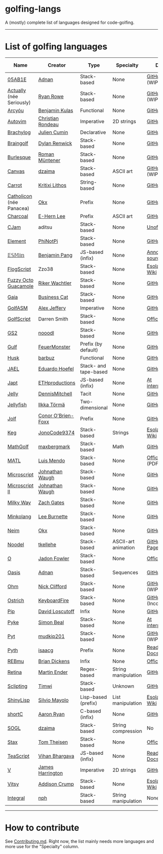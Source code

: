 # golfing-langs
A (mostly) complete list of languages designed for code-golfing.

---
# List of golfing languages

| Name | Creator | Type | Specialty | Docs | Quick ref | Online interpreter |
| --- | --- | --- | --- | --- | --- | --- |
| [05AB1E](https://github.com/Adriandmen/05AB1E) | [Adnan](https://github.com/Adriandmen) | Stack-based | None | [GitHub](https://github.com/Adriandmen/05AB1E/tree/master/docs) (WIP) | [Yes](https://github.com/Adriandmen/05AB1E/blob/master/docs/info.txt) | [TIO](https://tio.run/#osabie) ([Legacy](https://tio.run/#05ab1e)) |
| [Actually](https://github.com/Mego/Seriously) (née Seriously) | [Ryan Rowe](https://github.com/Mego) | Stack-based | None | [GitHub Wiki](https://github.com/Mego/Seriously/wiki) (WIP) | [Yes](https://github.com/Mego/Seriously/blob/master/docs/commands.txt) | [TIO](https://tio.run/#actually) |
| [Arcyóu](https://github.com/Nazek42/arcyou) | [Benjamin Kulas](https://github.com/Nazek42) | Functional | None | [GitHub Wiki](https://github.com/Nazek42/arcyou/wiki) | [Yes](https://github.com/Nazek42/arcyou/wiki/Functions) | [TIO](https://tio.run/#arcyou) |
| [Autovim](https://github.com/christianrondeau/autovim) | [Christian Rondeau](https://github.com/christianrondeau) | Imperative | 2D strings | [GitHub](https://github.com/christianrondeau/autovim/blob/master/doc/index.md) | See docs | None |
| [Brachylog](https://github.com/JCumin/Brachylog) | [Julien Cumin](https://github.com/JCumin) | Declarative | None | [GitHub Wiki](https://github.com/JCumin/Brachylog/wiki) | [Yes](https://github.com/JCumin/Brachylog/wiki/8.1%29-Built-in-Predicates) | [TIO](https://tio.run/#brachylog) |
| [Braingolf](https://github.com/gunnerwolf/braingolf) | [Dylan Renwick](https://github.com/gunnerwolf) | Stack-based | None | [GitHub](https://github.com/gunnerwolf/braingolf) | See docs | [TIO](https://tio.run/#braingolf)
| [Burlesque](https://github.com/FMNSSun/Burlesque) | [Roman Müntener](https://github.com/FMNSSun) | Stack-based | None | [GitHub](https://github.com/FMNSSun/Burlesque/blob/master/docs/BLSQ.md) | [Yes](http://mroman.ch/burlesque/lref.html) | None |
| [Canvas](https://github.com/dzaima/Canvas) | [dzaima](https://github.com/dzaima) | Stack-based | ASCII art | [GitHub Wiki](https://github.com/dzaima/Canvas/wiki) (WIP) | [At interpreter](https://dzaima.github.io/Canvas/?dev) | [Official](https://dzaima.github.io/Canvas/) |
| [Carrot](https://github.com/kritixilithos/Carrot) | [Kritixi Lithos](https://github.com/kritixilithos) | String-based | None | [GitHub Wiki](https://github.com/kritixilithos/Carrot/wiki) | [WIP](https://github.com/kritixilithos/Carrot/wiki/Operators-%28Monads%29) | [Official](https://kritixilithos.github.io/Carrot/) |
| [Catholicon](https://github.com/okx-code/Catholicon) (née Panacea) | [Okx](https://github.com/okx-code) | Prefix | None | [GitHub Wiki](https://github.com/okx-code/Catholicon/wiki) | [Yes](https://github.com/okx-code/Catholicon/wiki/Functions) | None |
| [Charcoal](https://github.com/somebody1234/Charcoal) | [E-Hern Lee](https://github.com/somebody1234) | Prefix | ASCII art | [GitHub Wiki](https://github.com/somebody1234/Charcoal/wiki) | See docs | [TIO](https://tio.run/#charcoal) |
| [CJam](https://sourceforge.net/p/cjam/wiki/Home/) | aditsu | Stack-based | None | [Unofficial](http://cjam.readthedocs.io/en/latest/index.html) | [Yes](http://foldr.moe/cjam.pdf) | [TIO](https://tio.run/#cjam) |
| [Element](https://github.com/PhiNotPi/Element) | [PhiNotPi](https://github.com/PhiNotPi) | Stack-based | None | [GitHub](https://github.com/PhiNotPi/Element/blob/master/Documentation) | No | [TIO](https://tio.run/#element) |
| [𝔼𝕊𝕄𝕚𝕟](https://github.com/molarmanful/ESMin) | [Benjamin Pang](https://github.com/molarmanful) | JS-based (infix) | None | [Annotated source](https://github.com/molarmanful/ESMin/blob/gh-pages/interpreter3.js) | No | [Official](http://molarmanful.github.io/ESMin/interpreter3.html) |
| [FlogScript](https://esolangs.org/wiki/FlogScript) | Zzo38 | Stack-based | None | [Esolangs Wiki](https://esolangs.org/wiki/FlogScript) | See docs | None? |
| [Fuzzy Octo Guacamole](https://github.com/RikerW/Fuzzy-Octo-Guacamole) | [Riker Wachtler](https://github.com/RikerW) | Stack-based | None | [GitHub Wiki](https://github.com/RikerW/Fuzzy-Octo-Guacamole/wiki) | [WIP](https://github.com/RikerW/Fuzzy-Octo-Guacamole/wiki/Commands) | None | 
| [Gaia](https://github.com/splcurran/Gaia) | [Business Cat](https://github.com/splcurran) | Stack-based | None | [GitHub Wiki](https://github.com/splcurran/Gaia/wiki/Overview) | [Yes](https://github.com/splcurran/Gaia/wiki/Operators) | [TIO](https://tio.run/#gaia) |
| [GolfASM](https://github.com/alexj136/GolfASM) | [Alex Jeffery](https://github.com/alexj136) | Imperative | None | [GitHub](https://github.com/alexj136/GolfASM) | No | None |
| [GolfScript](http://www.golfscript.com/golfscript/) | Darren Smith | Stack-based | None | [Official](http://www.golfscript.com/golfscript/builtin.html) | [Yes](http://www.golfscript.com/golfscript/quickref.html) | [TIO](https://tio.run#golfscript) |
| [GS2](https://github.com/nooodl/gs2) | [nooodl](https://github.com/nooodl) | Stack-based | None | [GitHub](https://github.com/nooodl/gs2) | See docs | [TIO](https://tio.run/#gs2) |
| [Gulf](https://github.engineering.zhaw.ch/munt/Gulf) | [FeuerMonster](https://esolangs.org/wiki/User:Feuermonster) | Prefix (by default) | None | [GitHub](https://github.engineering.zhaw.ch/munt/Gulf/blob/master/DOC.TXT) | See docs | None |
| [Husk](https://github.com/barbuz/Husk) | [barbuz](https://github.com/barbuz) | Functional | None | [GitHub Wiki](https://github.com/barbuz/Husk/wiki) | [Yes](https://github.com/barbuz/Husk/wiki/Commands) | [TIO](https://tio.run/#husk) |
| [JAEL](https://github.com/eduardoHoefel/JAEL) | [Eduardo Hoefel](https://github.com/eduardoHoefel/) | Stack- and tape-based | None | [GitHub Wiki](https://github.com/eduardoHoefel/JAEL/wiki) | [Yes](https://github.com/eduardoHoefel/JAEL/blob/master/docs/cheatsheet.txt) | [TIO](https://tio.run/#jael) |
| [Japt](https://github.com/ETHproductions/japt) | [ETHproductions](https://github.com/ETHproductions) | JS-based (infix) | None | [At interpreter](http://ethproductions.github.io/japt/) | See docs | [Official](http://ethproductions.github.io/japt/)
| [Jelly](https://github.com/DennisMitchell/jelly) | [DennisMitchell](https://github.com/DennisMitchell/) | Tacit | None | [GitHub Wiki](https://github.com/DennisMitchell/jelly/wiki) | [Yes](https://github.com/DennisMitchell/jelly/wiki/Atoms) | [TIO](https://tio.run/#jelly) |
| [Jellyfish](https://github.com/iatorm/jellyfish) | [Ilkka Törmä](https://github.com/iatorm/) | Two-dimensional | None | [GitHub](https://github.com/iatorm/jellyfish/blob/master/doc.md) | [Yes](https://github.com/iatorm/jellyfish/blob/master/stdlib.md) | [TIO](https://tio.run/#jellyfish) |
| [Jolf](https://github.com/ConorOBrien-Foxx/Jolf/) | [Conor O'Brien-Foxx](https://github.com/ConorOBrien-Foxx/) | Prefix | None | [GitHub](https://github.com/ConorOBrien-Foxx/Jolf/tree/master/docs) | [Yes](http://conorobrien-foxx.github.io/Jolf/explanation.html#2-commands) | [Official](http://conorobrien-foxx.github.io/Jolf/) |
| [Keg](https://github.com/JonoCode9374/Keg) | [JonoCode9374](https://github.com/JonoCode9374) | Stack-based | Strings | [Esolangs Wiki](https://esolangs.org/wiki/Keg) | [Yes](https://esolangs.org/wiki/Keg#Command_Glossary) | [TIO](https://tio.run/#Keg) |
| [MathGolf](https://github.com/maxbergmark/mathgolf) | [maxbergmark](https://github.com/maxbergmark) | Stack-based | Math | [GitHub](https://github.com/maxbergmark/mathgolf) | [Yes](https://github.com/maxbergmark/mathgolf/blob/master/create_explanation.py) | [TIO](https://tio.run/#mathgolf) |
| [MATL](https://github.com/lmendo/MATL) | [Luis Mendo](https://github.com/lmendo) | Stack-based | None | [Official](https://github.com/lmendo/MATL/blob/master/spec/MATL_spec.pdf) (PDF) | [Yes](https://github.com/lmendo/MATL/blob/master/spec/functionTable/function_table.pdf) | [Official](https://matl.suever.net/) |
| [Microscript](https://github.com/SuperJedi224/Microscript) | [Johnathan Waugh](https://github.com/SuperJedi224) | Stack-based | None | [GitHub](https://github.com/SuperJedi224/Microscript) | See docs | None |
| [Microscript II](https://github.com/SuperJedi224/Microscript-II) | [Johnathan Waugh](https://github.com/SuperJedi224) | Stack-based | None | [GitHub](https://github.com/SuperJedi224/Microscript-II) | No | None |
| [Milky Way](https://github.com/zachgates7/Milky-Way) | [Zach Gates](https://github.com/zachgates7) | Stack-based | None | [GitHub](https://github.com/zachgates7/Milky-Way) | [Yes](https://github.com/zachgates7/Milky-Way#commands) | [TIO](https://tio.run#milky-way) |
| [Minkolang](https://github.com/elendiastarman/Minkolang) | [Lee Burnette](https://github.com/elendiastarman) | Stack-based | None | [GitHub](https://github.com/elendiastarman/Minkolang) | See docs | [Official](http://play.starmaninnovations.com/minkolang/) |
| [Neim](https://github.com/okx-code/Neim) | [Okx](https://github.com/okx-code) | Stack-based | None | [GitHub Wiki](https://github.com/okx-code/Neim/wiki) | [Yes](https://github.com/okx-code/Neim/wiki/Tokens) | [TIO](https://tio.run/#neim)
| [Noodel](https://github.com/tkellehe/noodel) | [tkellehe](https://github.com/tkellehe) | Stack-based | ASCII-art animation | [GitHub Pages](https://tkellehe.github.io/noodel/) | [Yes](https://github.com/tkellehe/noodel/blob/master/noodel_commands.txt) | [Official](https://tkellehe.github.io/noodel/editor.html) |
| [O](https://github.com/phase/o) | [Jadon Fowler](https://github.com/phase) | Stack-based | None | [Official](http://o.readthedocs.io/en/latest) | See docs | [Official](http://o-lang.herokuapp.com) |
| [Oasis](https://github.com/Adriandmen/Oasis) | [Adnan](https://github.com/Adriandmen) | Stack-based | Sequences | [GitHub](https://github.com/Adriandmen/Oasis) | [Yes](https://github.com/Adriandmen/Oasis/blob/master/info.txt) | [TIO](https://tio.run/#oasis) |
| [Ohm](https://github.com/MiningPotatoes/Ohm) | [Nick Clifford](https://github.com/MiningPotatoes) | Stack-based | None | [GitHub](https://github.com/MiningPotatoes/Ohm) (WIP) | [Yes](https://github.com/nickbclifford/Ohm/blob/master/components.md) | [TIO](https://tio.run/#ohm) |
| [Ostrich](https://github.com/KeyboardFire/ostrich-lang) | [KeyboardFire](https://github.com/KeyboardFire) | Stack-based | None | [GitHub](https://github.com/KeyboardFire/ostrich-lang/blob/master/doc/builtin.md) (Incomplete) | See docs | None |
| [Pip](https://github.com/dloscutoff/pip) | [David Loscutoff](https://github.com/dloscutoff) | Infix | None | [GitHub](https://github.com/dloscutoff/pip/tree/master/Documentation) | [Yes](https://github.com/dloscutoff/pip/blob/master/Documentation/Operator%20list.md) | [TIO](https://tio.run/#pip) |
| [Pyke](https://github.com/muddyfish/PYKE) | [Simon Beal](https://github.com/muddyfish) | Stack-based | None | [At interpreter](http://pyke.catbus.co.uk/) | See docs | [Official](http://pyke.catbus.co.uk/) |
| [Pyt](https://github.com/mudkip201/pyt) | [mudkip201](https://github.com/mudkip201) | Stack-based | None | [GitHub Wiki](https://github.com/mudkip201/pyt/wiki) (WIP) | [Yes](https://github.com/mudkip201/pyt/wiki/Functions) | [TIO](https://tio.run/#pyt) |
| [Pyth](https://github.com/isaacg1/pyth) | [isaacg](https://github.com/isaacg1) | Prefix | None | [Read the Docs](https://pyth.readthedocs.io/en/latest/) | [Yes](http://pyth.herokuapp.com/rev-doc.txt) | [Official](http://pyth.herokuapp.com/) |
| [REBmu](https://github.com/hostilefork/rebmu) | [Brian Dickens](https://github.com/hostilefork) | Infix | None | [Official](http://rebmu.hostilefork.com/) | No? | None |
| [Retina](https://github.com/m-ender/retina) | [Martin Ender](https://github.com/m-ender) | Regex-based | String manipulation | [GitHub Wiki](https://github.com/m-ender/retina/wiki/The-Language) | See docs | [TIO](https://tio.run/#retina) |
| [Sclipting](https://esolangs.org/wiki/Sclipting) | [Timwi](https://github.com/Timwi) | Stack-based | Unknown | [GitHub Wiki](https://github.com/Mercerenies/shiny-lisp/wiki) | [Yes](https://esolangs.org/wiki/Sclipting#Instructions) | None |
| [ShinyLisp](https://github.com/Mercerenies/shiny-lisp) | [Silvio Mayolo](https://github.com/Mercerenies) | Lisp-based (prefix) | List manipulation | [Esolangs Wiki](https://esolangs.org/wiki/Sclipting) | [Yes](https://github.com/Mercerenies/shiny-lisp/wiki/Function-Reference) | None |
| [shortC](https://github.com/aaronryank/shortC) | [Aaron Ryan](https://github.com/aaronryank) | C-based (infix) | None | [GitHub](https://github.com/aaronryank/shortC) | See docs | [TIO](https://tio.run/#shortC)
| [SOGL](https://github.com/dzaima/SOGLOnline) | [dzaima](https://github.com/dzaima) | Stack-based | String compression | No | [Yes](https://github.com/dzaima/SOGLOnline/blob/master/compiler/interpreter/data/charDefs.txt) | [Official](https://dzaima.github.io/SOGLOnline/)
| [Stax](https://github.com/tomtheisen/stax) | [Tom Theisen](https://github.com/tomtheisen) | Stack-based | None | [Official](https://github.com/tomtheisen/stax/tree/master/docs#stax) | [Yes](https://github.com/tomtheisen/stax/blob/master/docs/instructions.md) | [Official](https://staxlang.xyz/) |
| [TeaScript](https://github.com/vihanb/TeaScript) | [Vihan Bhargava](https://github.com/vihanb) | JS-based (infix) | None | [Read the Docs](http://teascript.rtfd.org/) | See interpreter | [Official](https://vihan.org/p/TeaScript/) |
| [V](https://github.com/DJMcMayhem/V) | [James Harrington](https://github.com/DJMcMayhem) | Imperative | 2D strings | [GitHub Wiki](https://github.com/DJMcMayhem/V/wiki) | See docs | [TIO](https://tio.run/#v) |
| [Vitsy](https://github.com/VTCAKAVSMoACE/Vitsy/) | [Addison Crump](https://github.com/VTCAKAVSMoACE) | Stack-based | None | [Esolangs Wiki](http://esolangs.org/wiki/Vitsy) | [Yes](http://esolangs.org/wiki/Vitsy#Commands) | [TIO](https://tio.run/#vitsy) |
| [Integral](https://github.com/nph278/integral) | [nph](https://github.com/nph278) | Stack-based | String manipulation | None | [Yes](http://nph278.github.io/integral/docs/table.html) | [Official](http://nph278.github.io/integral) |

---
# How to contribute

See [Contributing.md](https://github.com/ETHproductions/golfing-langs/blob/master/CONTRIBUTING.md). Right now, the list mainly needs more languages and more use for the "Specialty" column.
